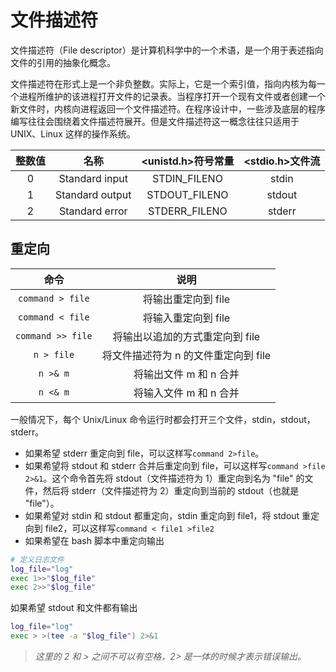 # 文件描述符

文件描述符（File descriptor）是计算机科学中的一个术语，是一个用于表述指向文件的引用的抽象化概念。

文件描述符在形式上是一个非负整数。实际上，它是一个索引值，指向内核为每一个进程所维护的该进程打开文件的记录表。当程序打开一个现有文件或者创建一个新文件时，内核向进程返回一个文件描述符。在程序设计中，一些涉及底层的程序编写往往会围绕着文件描述符展开。但是文件描述符这一概念往往只适用于 UNIX、Linux 这样的操作系统。

| 整数值 |      名称       | <unistd.h>符号常量 | <stdio.h>文件流 |
| :----: | :-------------: | :----------------: | :-------------: |
|   0    | Standard input  |    STDIN_FILENO    |      stdin      |
|   1    | Standard output |   STDOUT_FILENO    |     stdout      |
|   2    | Standard error  |   STDERR_FILENO    |     stderr      |

## 重定向

|       命令        |                 说明                 |
| :---------------: | :----------------------------------: |
| `command > file`  |         将输出重定向到 file          |
| `command < file`  |         将输入重定向到 file          |
| `command >> file` |   将输出以追加的方式重定向到 file    |
|    `n > file`     | 将文件描述符为 n 的文件重定向到 file |
|     `n >& m`      |        将输出文件 m 和 n 合并        |
|     `n <& m`      |        将输入文件 m 和 n 合并        |

一般情况下，每个 Unix/Linux 命令运行时都会打开三个文件，stdin，stdout，stderr。

- 如果希望 stderr 重定向到 file，可以这样写`command 2>file`。
- 如果希望将 stdout 和 stderr 合并后重定向到 file，可以这样写`command >file 2>&1`。这个命令首先将 stdout（文件描述符为 1）重定向到名为 "file" 的文件，然后将 stderr（文件描述符为 2）重定向到当前的 stdout（也就是 "file"）。
- 如果希望对 stdin 和 stdout 都重定向，stdin 重定向到 file1，将 stdout 重定向到 file2，可以这样写`command < file1 >file2`
- 如果希望在 bash 脚本中重定向输出

```bash
# 定义日志文件
log_file="log"
exec 1>>"$log_file"
exec 2>>"$log_file"
```

如果希望 stdout 和文件都有输出

```bash
log_file="log"
exec > >(tee -a "$log_file") 2>&1
```

> _这里的 2 和 > 之间不可以有空格，2> 是一体的时候才表示错误输出。_
